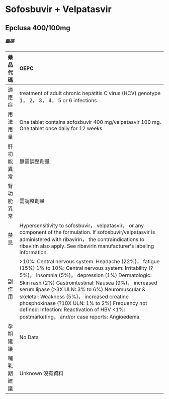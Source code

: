 # Sofosbuvir + Velpatasvir

## Epclusa 400/100mg

##### 臨採

| 藥品代碼   | OEPC                                                                                                                                                                                                                                                                                                                                                                                                                                                                    |
|:-----------|:------------------------------------------------------------------------------------------------------------------------------------------------------------------------------------------------------------------------------------------------------------------------------------------------------------------------------------------------------------------------------------------------------------------------------------------------------------------------|
| 適應症     | treatment of adult chronic hepatitis C virus (HCV) genotype 1， 2， 3， 4， 5 or 6 infections                                                                                                                                                                                                                                                                                                                                                                           |
| 用法用量   | One tablet contains sofosbuvir 400 mg/velpatasvir 100 mg. One tablet once daily for 12 weeks.                                                                                                                                                                                                                                                                                                                                                                           |
| 肝功能異常 | 無需調整劑量                                                                                                                                                                                                                                                                                                                                                                                                                                                            |
| 腎功能異常 | 需調整劑量                                                                                                                                                                                                                                                                                                                                                                                                                                                              |
| 禁忌       | Hypersensitivity to sofosbuvir， velpatasvir， or any component of the formulation. If sofosbuvir/velpatasvir is administered with ribavirin， the contraindications to ribavirin also apply. See ribavirin manufacturer's labeling information.                                                                                                                                                                                                                        |
| 副作用     | >10%: Central nervous system: Headache (22%)， fatigue (15%) 1% to 10%: Central nervous system: Irritability (?5%)， insomnia (5%)， depression (1%) Dermatologic: Skin rash (2%) Gastrointestinal: Nausea (9%)， increased serum lipase (>3X ULN: 3% to 6%) Neuromuscular & skeletal: Weakness (5%)， increased creatine phosphokinase (?10X ULN: 1% to 2%) Frequency not defined: Infection: Reactivation of HBV <1%: postmarketing， and/or case reports: Angioedema |
| 孕期建議   | No Data                                                                                                                                                                                                                                                                                                                                                                                                                                                                 |
| 哺乳期建議 | Unknown 沒有資料                                                                                                                                                                                                                                                                                                                                                                                                                                                        |

